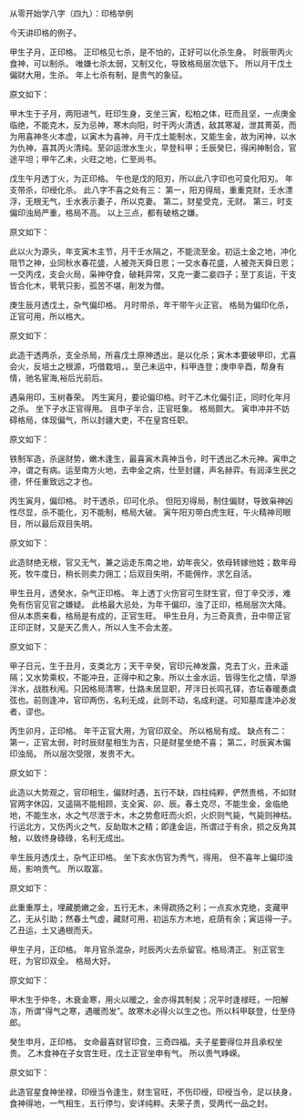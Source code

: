 从零开始学八字（四九）：印格举例

今天讲印格的例子。

甲生子月，正印格。 正印格见七杀，是不怕的，正好可以化杀生身。 时辰带丙火食神，可以制杀。 唯嫌七杀太弱，又制又化，导致格局层次低下。 所以月干戊土偏财大用，生杀。 年上七杀有制，是贵气的象征。

原文如下：

甲木生于子月，两阳进气，旺印生身，支坐三寅，松柏之体，旺而且坚，一点庚金临绝，不能克木，反为忌神，寒木向阳，时干丙火清透，敌其寒凝，泄其菁英，而为用喜神冬火本虚，以寅木为喜神，月干戊土能制水，又能生金，故为闲神，以水为仇神，喜其丙火清纯。至卯运泄水生火，早登科甲；壬辰癸巳，得闲神制合，官途平坦；甲午乙未，火旺之地，仁至尚书。

戊生午月透丁火，为正印格。 午也是戊的阳刃，所以此八字印也可变化阳刃。 年支带杀，印绶化杀。 此八字不喜之处有三： 第一，阳刃得局，重重克财，壬水漂浮，无根无气，壬水表示妻子，所以克妻。 第二，财星受克，无财。 第三，时支偏印浊局严重，格局不高。 以上三点，都有破格之嫌。

原文如下：

此以火为源头，年支寅木主节，月干壬水隔之，不能流至金。初运土金之地，冲化阻节之神，业同秋水春花盛，人被尧天舜日恩；一交水春花盛，人被尧天舜日恩；一交丙戌，支会火局，枭神夺食，破耗异常，又克一妻二妾四子；至丁亥运，干支皆合化木，茕茕只影，孤苦不堪，削发为僧。

庚生辰月透戊土，杂气偏印格。 月时带杀，年干带午火正官。 格局为偏印化杀，正官可用，所以格大。

原文如下：

此造干透两杀，支全杀局，所喜戊土原神透出，是以化杀；寅木本要破甲印，尤喜会火，反培土之根源，巧借栽培，。至己未运中，科甲连登；庚申辛酉，帮身有情，驰名宦海,裕后光前后。

遇枭用印，玉树春荣。 丙生寅月，要论偏印格。时干乙木化偏引正，同时化年月之杀。 坐下子水正官得用。 且申子半合，正官旺象。 格局颇大。 寅申冲并不妨碍格局，体现偏气，所以封疆大吏，不在皇宫任职。

原文如下：

铁制军造，杀逞财势，嫩木逢生，最喜寅木真神当令，时干透出乙木元神。寅申之冲，谓之有病。运至南方火地，去申金之病，仕至封疆，声名赫弈。有润泽生民之德，怀任重致远之才也。

丙生寅月，偏印格。 时干透杀，印可化杀。 但阳刃得局，制住偏财，导致枭神凶性尽显，杀不能化，刃不能制，格局大破。 寅午阳刃带白虎生旺，午火精神司眼目，所以最后双目失明。

原文如下：

此造财绝无根，官又无气，兼之运走东南之地，幼年丧父，依母转嫁他姓；数年母死，牧牛度日，稍长则卖力佣工；后双目失明，不能佣作，求乞自活。

甲生丑月，透癸水，杂气正印格。 年上透丁火伤官可生财生官，但丁辛交涉，难免有伤官见官之嫌疑。 此格最大忌处，为年干偏印，浊了正印，格局层次大降。 但从本质来看，格局是有成的，正官生旺。 甲生丑月，为三奇真贵，丑中带正官正印正财，又是天乙贵人，所以人生不会太差。

原文如下：

甲子日元，生于丑月，支类北方；天干辛癸，官印元神发露，克去丁火，丑未遥隔；又水势乘权，不能冲丑，正得中和之象。所以土金水运，皆得生化之情，早游泮水，战胜秋闱。只因格局清寒，仕路未居显职，芹泮日长鸣孔铎，杏坛春暖奏虞弦也。前则逢冲，官印两伤，名利无成，此则不动，名成利遂。可知墓库逢冲必发者，谬也。

丙生卯月，正印格。 年干正官大用，为官印双全。 所以格局有成。 缺点有二： 第一，正官太弱，时时辰财星相生为吉，只是财星坐绝不喜； 第二，时辰寅木偏印浊局。 所以层次受限，发贵不大。

原文如下：

此造以大势观之，官印相生，偏财时遇，五行不缺，四柱纯粹，俨然贵格，不如财官两字休囚，又遥隔不能相顾，支全寅、卯、辰。春土克尽，不能生金，金临绝地，不能生水，水之气尽泄于木，木之势愈旺而火炽，火炽则气毙，气毙则神枯。行运北方，又伤丙火之气，反助取木之精；即逢金运，所谓过于有余，损之反角其触，以致终身碌碌，名利无成出。

辛生辰月透戊土，杂气正印格。 坐下亥水伤官为秀气，得用。 但不喜年上偏印浊局，影响贵气。 所以取富。

原文如下：

此重重厚土，埋藏脆嫩之金，五行无木，未得疏扬之利；一点亥水克绝，支藏甲乙，无从引助；然春土气虚，藏财可用，初运东方木地，疪荫有余；寅运得一子。乙丑运，土又通根而夭。

甲生子月，正印格。 年月官杀混杂，时辰丙火去杀留官。格局清正。 别正官生旺，为官印双全。 格局大好。

原文如下：

甲木生于仲冬，木衰金寒，用火以暖之，金亦得其制矣；况平时逢禄旺，一阳解冻，所谓“得气之寒，遇暖而发”。故寒木必得火以生之也。所以科甲联登，仕至侍郎。

癸生申月，正印格。 女命最喜财官印食，三奇四福。夫子星要得位并且承权坐贵。 乙木食神在子女宫生旺，戊土正官坐申有气。 所以贵气峥嵘。

原文如下：

此造官星食神坐禄，印绶当令逢生，财生官旺，不伤印绶，印绶当令，足以扶身，食神得地，一气相生，五行停匀，安详纯粹。夫荣子贵，受两代一品之封。


